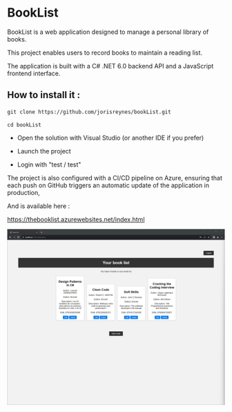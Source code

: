 # BookList

BookList is a web application designed to manage a personal library of books.

This project enables users to record books to maintain a reading list.

The application is built with a C# .NET 6.0 backend API and a JavaScript frontend interface.

## How to install it :

```
git clone https://github.com/jorisreynes/bookList.git
```

```
cd bookList
```

-   Open the solution with Visual Studio (or another IDE if you prefer)

-   Launch the project

-   Login with "test / test"

The project is also configured with a CI/CD pipeline on Azure, ensuring that each push on GitHub triggers an automatic update of the application in production,

And is available here :

https://thebooklist.azurewebsites.net/index.html

![Screenshot of bookAPI](Screenshot.jpg)
